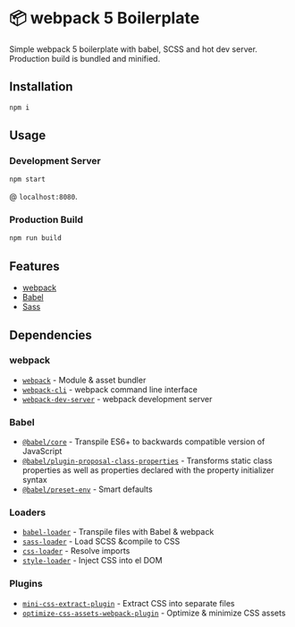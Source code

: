 # 📦 webpack 5 Boilerplate

Simple webpack 5 boilerplate with babel, SCSS and hot dev server. Production build is bundled and minified.

## Installation

```bash
npm i
```

## Usage

### Development Server

```bash
npm start
```

@ `localhost:8080`.

### Production Build

```bash
npm run build
```

## Features

- [webpack](https://webpack.js.org/)
- [Babel](https://babeljs.io/)
- [Sass](https://sass-lang.com/)

## Dependencies

### webpack

- [`webpack`](https://github.com/webpack/webpack) - Module & asset bundler
- [`webpack-cli`](https://github.com/webpack/webpack-cli) - webpack command line interface
- [`webpack-dev-server`](https://github.com/webpack/webpack-dev-server) - webpack development server

### Babel

- [`@babel/core`](https://www.npmjs.com/package/@babel/core) - Transpile ES6+ to backwards compatible version of JavaScript
- [`@babel/plugin-proposal-class-properties`](https://www.npmjs.com/package/@babel/plugin-proposal-class-properties) - Transforms static class properties as well as properties declared with the property initializer syntax
- [`@babel/preset-env`](https://babeljs.io/docs/en/babel-preset-env) - Smart defaults

### Loaders

- [`babel-loader`](https://webpack.js.org/loaders/babel-loader/) - Transpile files with Babel & webpack
- [`sass-loader`](https://webpack.js.org/loaders/sass-loader/) - Load SCSS &compile to CSS
- [`css-loader`](https://webpack.js.org/loaders/css-loader/) - Resolve imports
- [`style-loader`](https://webpack.js.org/loaders/style-loader/) - Inject CSS into el DOM

### Plugins

- [`mini-css-extract-plugin`](https://github.com/webpack-contrib/mini-css-extract-plugin) - Extract CSS into separate files
- [`optimize-css-assets-webpack-plugin`](https://github.com/NMFR/optimize-css-assets-webpack-plugin) - Optimize & minimize CSS assets
